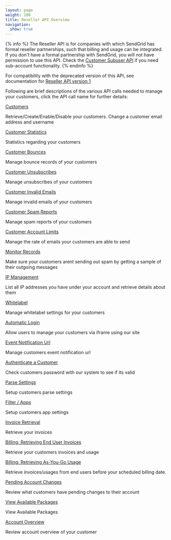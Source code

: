 ```yaml
---
layout: page
weight: 100
title: Reseller API Overview
navigation:
  show: true
---
```


{% info %} The Reseller API is for companies with which SendGrid has formal reseller partnerships, such that billing and usage can be integrated. If you don't have a formal partnership with SendGrid, you will not have permission to use this API. Check the [Customer Subuser API]({{root_url}}/API_Reference/Customer_Subuser_API/index.html) if you need sub-account functionality. {% endinfo %}


For compatibility with the deprecated version of this API, see documentation for [Reseller API version 1]({{root_url}}v1_(deprecated)/index.html)

Following are brief descriptions of the various API calls needed to manage your customers, click the API call name for further details:

[Customers](customer_management.html "Customer Management")

Retrieve/Create/Enable/Disable your customers. Change a customer email address and username

[Customer Statistics](customer_statistics.html "Customer Statistics")

Statistics regarding your customers

[Customer Bounces](customer_bounces.html "Customer Bounces")

Manage bounce records of your customers

[Customer Unsubscribes](customer_unsubscribes.html "Customer Unsubscribes")

Manage unsubscribes of your customers

[Customer Invalid Emails](customer_invalid_emails.html "Customer Invalid Emails")

Manage invalid emails of your customers

[Customer Spam Reports](customer_spam_reports.html "Customer Spam Reports")

Manage spam reports of your customers

[Customer Account Limits](customer_account_limits.html "Customer Account Limits")

Manage the rate of emails your customers are able to send

[Monitor Records](monitor_records.html "Monitor Records")

Make sure your customers arent sending out spam by getting a sample of their outgoing messages

[IP Management](ip_management.html "IP Management")

List all IP addresses you have under your account and retrieve details about them

[Whitelabel](whitelabel.html "Whitelabel")

Manage whitelabel settings for your customers

[Automatic Login](automatic_login.html "Automatic Login")

Allow users to manage your customers via iframe using our site

[Event Notification Url](event_notification_url.html "Event Notification Url")

Manage customers event notification url

[Authenticate a Customer](authenticate_a_customer.html "Authenticate a Customer")

Check customers password with our system to see if its valid

[Parse Settings](parse_settings.html "Parse Settings")

Setup customers parse settings

[Filter / Apps](apps.html "Filter / Apps")

Setup customers app settings

[Invoice Retrieval](invoice_retrieval.html "Invoice Retrieval")

Retrieve your invoices

[Billing: Retrieving End User Invoices](billing_retrieving_end_users_invoices_usage.html "Retrieving End User Invoices")

Retrieve your customers invoices and usage

[Billing: Retrieving As-You-Go Usage](billing_retrieving_as_you_go_usage.html "Retrieving As-You-Go Usage")

Retrieve invoices/usages from end users before your scheduled billing date.

[Pending Account Changes](pending_account_changes.html "Pending Account Changes")

Review what customers have pending changes to their account

[View Available Packages](view_available_packages.html "View Available Packages")

View Available Packages

[Account Overview](account_overview.html "Account Overview")

Review account overview of your customer
